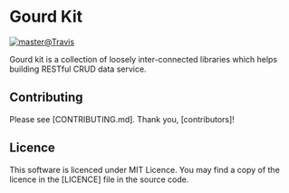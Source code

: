 Gourd Kit
=========
[![master@Travis](https://api.travis-ci.org/gourd/gourd.svg?branch=master "Travis last test result on master")](https://travis-ci.org/gourd/kit)

Gourd kit is a collection of loosely inter-connected libraries
which helps building RESTful CRUD data service.


Contributing
------------
Please see [CONTRIBUTING.md]. Thank you, [contributors]!


Licence
-------

This software is licenced under MIT Licence. You may find a
copy of the licence in the [LICENCE] file in the source code.
